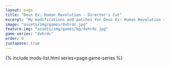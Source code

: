 ```yaml
---
layout: page
title: "Deus Ex: Human Revolution - Director's Cut"
excerpt: "My modifications and patches for Deus Ex: Human Revolution - Director's Cut: Gold Filter Restoration."
image: "assets/img/games/dxhrdc.jpg"
feature-img: "assets/img/games/bg/dxhrdc.jpg"
game-series: "dxhrdc"
order: 0
juxtapose: true
---
```


{% include mods-list.html series=page.game-series %}